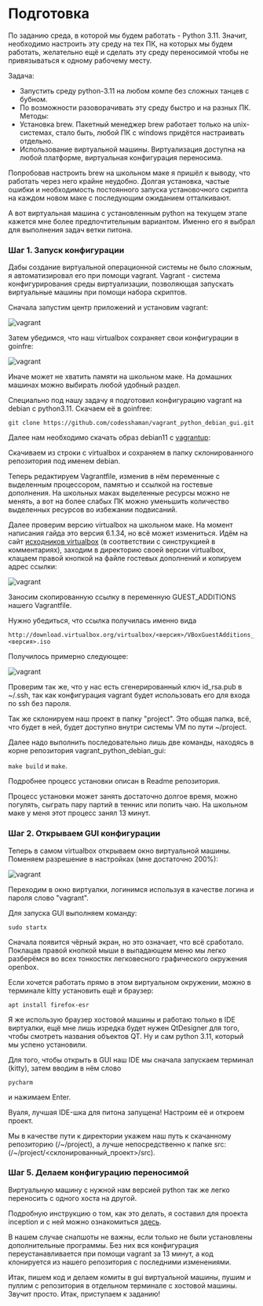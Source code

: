 # Подготовка

По заданию среда, в которой мы будем работать - Python 3.11. Значит, необходимо настроить эту среду на тех ПК, на которых мы будем работать, желательно ещё и сделать эту среду переносимой чтобы не привязываться к одному рабочему месту.

Задача: 
- Запустить среду python-3.11 на любом компе без сложных танцев с бубном.
- По возможности разоворачивать эту среду быстро и на разных ПК.
Методы: 
- Установка brew. Пакетный менеджер brew работает только на unix-системах, стало быть, любой ПК с windows придётся настраивать отдельно.
- Использование виртуальной машины. Виртуализация доступна на любой платформе, виртуальная конфигурация переносима.

Попробовав настроить brew на школьном маке я пришёл к выводу, что работать через него крайне неудобно. Долгая установка, частые ошибки и необходимость постоянного запуска установочного скрипта на каждом новом маке с последующим ожиданием отталкивают.

А вот виртуальная машина с установленным python на текущем этапе кажется мне более предпочтительным вариантом. Именно его я выбрал для выполнения задач ветки питона.

### Шаг 1. Запуск конфигурации

Дабы создание виртуальной операционной системы не было сложным, я автоматизировал его при помощи vagrant. Vagrant - система конфигурирования среды виртуализации, позволяющая запускать виртуальные машины при помощи набора скриптов.

Сначала запустим центр приложений и установим vagrant:

![vagrant](media/vagrant/step_00.png)

Затем убедимся, что наш virtualbox сохраняет свои конфигурации в goinfre:

![vagrant](media/vagrant/step_02.png)

Иначе может не хватить памяти на школьном маке. На домашних машинах можно выбирать любой удобный раздел.

Специально под нашу задачу я подготовил конфигурацию vagrant на debian с python3.11. Скачаем её в goinfree:

``git clone https://github.com/codesshaman/vagrant_python_debian_gui.git``

Далее нам необходимо скачать образ debian11 с [vagrantup](https://app.vagrantup.com/bento/boxes/debian-11.5 "vagrantup"):

Скачиваем из строки с virtualbox и сохраняем в папку склонированного репозитория под именем debian.

Теперь редактируем Vagrantfile, изменив в нём переменные с выделенным процессором, памятью и ссылкой на гостевые дополнения. На школьных маках выделенные ресурсы можно не менять, а вот на более слабых ПК можно уменьшить количество выделенных ресурсов во избежании подвисаний. 

Далее проверим версию virtualbox на школьном маке. На момент написания гайда это версия 6.1.34, но всё может измениться. Идём на сайт [исходников virtualbox](http://download.virtualbox.org/virtualbox/) (в соответствии с синструкцией в комментариях), заходим в директорию своей версии virtualbox, клацаем правой кнопкой на файле гостевых дополнений и копируем адрес ссылки:

![vagrant](media/vagrant/step_01.png)

Заносим скопированную ссылку в переменную GUEST_ADDITIONS нашего Vagrantfile.

Нужно убедиться, что ссылка получилась именно вида

``http://download.virtualbox.org/virtualbox/<версия>/VBoxGuestAdditions_<версия>.iso``

Получилось примерно следующее:

![vagrant](media/vagrant/step_03.png)

Проверим так же, что у нас есть сгенерированный ключ id_rsa.pub в ~/.ssh, так как конфигурация vagrant будет использовать его для входа по ssh без пароля.

Так же склонируем наш проект в папку "project". Это общая папка, всё, что будет в ней, будет доступно внутри системы VM по пути ~/project.

Далее надо выполнить последовательно лишь две команды, находясь в корне репозитория vagrant_python_debian_gui:

``make build`` и ``make``.

Подробнее процесс установки описан в Readme репозитория.

Процесс установки может занять достаточно долгое время, можно погулять, сыграть пару партий в теннис или попить чаю. На школьном маке у меня этот процесс занял 13 минут.

### Шаг 2. Открываем GUI конфигурации

Теперь в самом virtualbox открываем окно виртуальной машины. Поменяем разрешение в настройках (мне достаточно 200%):

![vagrant](media/vagrant/step_04.png)

Переходим в окно виртуалки, логинимся используя в качестве логина и пароля слово "vagrant".

Для запуска GUI выполняем команду:

``sudo startx``

Сначала появится чёрный экран, но это означает, что всё сработало. Поклацав правой кнопкой мыши в выпадающем меню мы легко разберёмся во всех тонкостях легковесного графического окружения openbox.

Если хочется работать прямо в этом виртуальном окружении, можно в терминале kitty установить ещё и браузер:

``apt install firefox-esr``

Я же использую браузер хостовой машины и работаю только в IDE виртуалки, ещё мне лишь изредка будет нужен QtDesigner для того, чтобы смотреть названия объектов QT. Ну и сам python 3.11, который мы успено установили.

Для того, чтобы открыть в GUI наш IDE мы сначала запускаем терминал (kitty), затем вводим в нём слово

``pycharm``

и нажимаем Enter.

Вуаля, лучшая IDE-шка для питона запущена! Настроим её и откроем проект.

Мы в качестве пути к директории укажем наш путь к скачанному репозиторию (/~/project), а лучше непосредственно к папке src: (/~/project/<склонированный_проект>/src). 

### Шаг 5. Делаем конфигурацию переносимой

Виртуальную машину с нужной нам версией python так же легко переносить с одного хоста на другой.

Подробную инструкцию о том, как это делать, я составил для проекта inception и с ней можно ознакомиться [здесь](https://github.com/codesshaman/inception/blob/main/03_CLOUD_STORAGE.md).

В нашем случае снапшоты не важны, если только не были установлены дополнительные программы. Без них вся конфигурация переустанавливается при помощи vagrant за 13 минут, а код клонируется из нашего репозитория с последними изменениями.

Итак, пишем код и делаем комиты в gui виртуальной машины, пушим и пуллим с репозитория в отдельном терминале с хостовой машины. Звучит просто. Итак, приступаем к заданию!